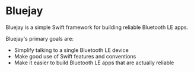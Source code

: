 # Bluejay

Bluejay is a simple Swift framework for building reliable Bluetooth LE apps.

Bluejay's primary goals are:
- Simplify talking to a single Bluetooth LE device
- Make good use of Swift features and conventions
- Make it easier to build Bluetooth LE apps that are actually reliable
